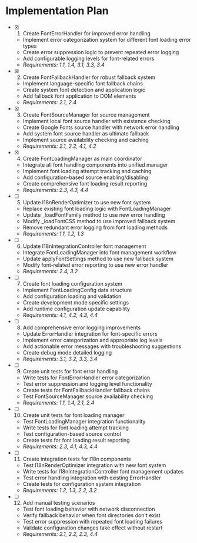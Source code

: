 # Implementation Plan

- [x] 1. Create FontErrorHandler for improved error handling
  - Implement error categorization system for different font loading error types
  - Create error suppression logic to prevent repeated error logging
  - Add configurable logging levels for font-related errors
  - _Requirements: 1.1, 1.4, 3.1, 3.3, 3.4_

- [x] 2. Create FontFallbackHandler for robust fallback system
  - Implement language-specific font fallback chains
  - Create system font detection and application logic
  - Add fallback font application to DOM elements
  - _Requirements: 2.1, 2.4_

- [x] 3. Create FontSourceManager for source management
  - Implement local font source handler with existence checking
  - Create Google Fonts source handler with network error handling
  - Add system font source handler as ultimate fallback
  - Implement source availability checking and caching
  - _Requirements: 2.1, 2.2, 4.1, 4.2_

- [x] 4. Create FontLoadingManager as main coordinator
  - Integrate all font handling components into unified manager
  - Implement font loading attempt tracking and caching
  - Add configuration-based source enabling/disabling
  - Create comprehensive font loading result reporting
  - _Requirements: 2.3, 4.3, 4.4_

- [ ] 5. Update I18nRenderOptimizer to use new font system
  - Replace existing font loading logic with FontLoadingManager
  - Update _loadFontFamily method to use new error handling
  - Modify _loadFontCSS method to use improved fallback system
  - Remove redundant error logging from font loading methods
  - _Requirements: 1.1, 1.2, 1.3_

- [ ] 6. Update I18nIntegrationController font management
  - Integrate FontLoadingManager into font management workflow
  - Update applyFontSettings method to use new fallback system
  - Modify font-related error reporting to use new error handler
  - _Requirements: 2.4, 3.2_

- [ ] 7. Create font loading configuration system
  - Implement FontLoadingConfig data structure
  - Add configuration loading and validation
  - Create development mode specific settings
  - Add runtime configuration update capability
  - _Requirements: 4.1, 4.2, 4.3, 4.4_

- [ ] 8. Add comprehensive error logging improvements
  - Update ErrorHandler integration for font-specific errors
  - Implement error categorization and appropriate log levels
  - Add actionable error messages with troubleshooting suggestions
  - Create debug mode detailed logging
  - _Requirements: 3.1, 3.2, 3.3, 3.4_

- [ ] 9. Create unit tests for font error handling
  - Write tests for FontErrorHandler error categorization
  - Test error suppression and logging level functionality
  - Create tests for FontFallbackHandler fallback chains
  - Test FontSourceManager source availability checking
  - _Requirements: 1.1, 1.4, 2.1, 2.4_

- [ ] 10. Create unit tests for font loading manager
  - Test FontLoadingManager integration functionality
  - Write tests for font loading attempt tracking
  - Test configuration-based source control
  - Create tests for font loading result reporting
  - _Requirements: 2.3, 4.1, 4.3, 4.4_

- [ ] 11. Create integration tests for I18n components
  - Test I18nRenderOptimizer integration with new font system
  - Write tests for I18nIntegrationController font management updates
  - Test error handling integration with existing ErrorHandler
  - Create tests for configuration system integration
  - _Requirements: 1.2, 1.3, 2.2, 3.2_

- [ ] 12. Add manual testing scenarios
  - Test font loading behavior with network disconnection
  - Verify fallback behavior when font directories don't exist
  - Test error suppression with repeated font loading failures
  - Validate configuration changes take effect without restart
  - _Requirements: 2.1, 2.2, 2.3, 4.4_
